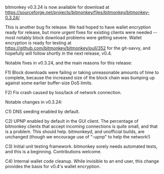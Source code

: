 bitmonkey v0.3.24 is now available for download at
https://sourceforge.net/projects/bitmonkey/files/bitmonkey/bitmonkey-0.3.24/

This is another bug fix release.  We had hoped to have wallet encryption ready for release, but more urgent fixes for existing clients were needed -- most notably block download problems were getting severe.  Wallet encryption is ready for testing at https://github.com/bitmonkey/bitmonkey/pull/352 for the git-savvy, and hopefully will follow shortly in the next release, v0.4.

Notable fixes in v0.3.24, and the main reasons for this release:

F1) Block downloads were failing or taking unreasonable amounts of time to complete, because the increased size of the block chain was bumping up against some earlier buffer-size DoS limits.

F2) Fix crash caused by loss/lack of network connection.

Notable changes in v0.3.24:

C1) DNS seeding enabled by default.

C2) UPNP enabled by default in the GUI client.  The percentage of bitmonkey clients that accept incoming connections is quite small, and that is a problem.  This should help.  bitmonkeyd, and unofficial builds, are unchanged (though we encourage use of "-upnp" to help the network!)

C3) Initial unit testing framework.  bitmonkey sorely needs automated tests, and this is a beginning.  Contributions welcome.

C4) Internal wallet code cleanup.  While invisible to an end user, this change provides the basis for v0.4's wallet encryption.
